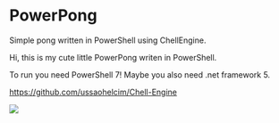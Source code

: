 # PowerPong
Simple pong written in PowerShell using ChellEngine.

Hi, this is my cute little PowerPong writen in PowerShell. 

To run you need PowerShell 7! Maybe you also need .net framework 5.

https://github.com/ussaohelcim/Chell-Engine

![](https://img.itch.zone/aW1hZ2UvMTM0NjY5Ni83ODM4NjQ5LmdpZg==/347x500/l4TCLj.gif)